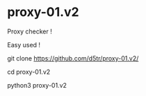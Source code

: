 # proxy-01.v2


Proxy checker !



Easy used ! 



git clone https://github.com/d5tr/proxy-01.v2/



cd proxy-01.v2



python3 proxy-01.v2
